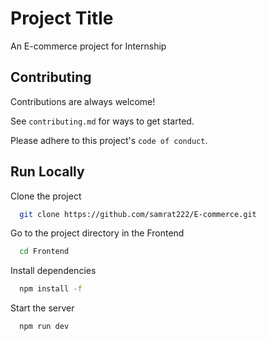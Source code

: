 # Project Title

An E-commerce project for Internship

## Contributing

Contributions are always welcome!

See `contributing.md` for ways to get started.

Please adhere to this project's `code of conduct`.

## Run Locally

Clone the project

```bash
  git clone https://github.com/samrat222/E-commerce.git
```

Go to the project directory in the Frontend

```bash
  cd Frontend
```

Install dependencies

```bash
  npm install -f
```

Start the server

```bash
  npm run dev
```
